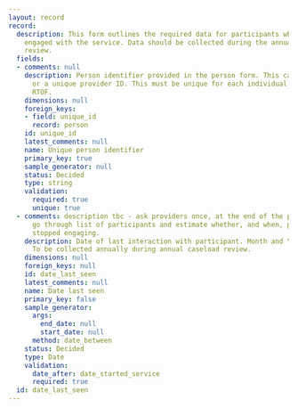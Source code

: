 ```yaml
---
layout: record
record:
  description: This form outlines the required data for participants who are no longer
    engaged with the service. Data should be collected during the annual caseload
    review.
  fields:
  - comments: null
    description: Person identifier provided in the person form. This can be a NINO
      or a unique provider ID. This must be unique for each individual supported on
      RTOF.
    dimensions: null
    foreign_keys:
    - field: unique_id
      record: person
    id: unique_id
    latest_comments: null
    name: Unique person identifier
    primary_key: true
    sample_generator: null
    status: Decided
    type: string
    validation:
      required: true
      unique: true
  - comments: description tbc - ask providers once, at the end of the programme, to
      go through list of participants and estimate whether, and when, participants
      stopped engaging.
    description: Date of last interaction with participant. Month and Year required.
      To be collected annually during annual caseload review.
    dimensions: null
    foreign_keys: null
    id: date_last_seen
    latest_comments: null
    name: Date last seen
    primary_key: false
    sample_generator:
      args:
        end_date: null
        start_date: null
      method: date_between
    status: Decided
    type: Date
    validation:
      date_after: date_started_service
      required: true
  id: date_last_seen
---
```


